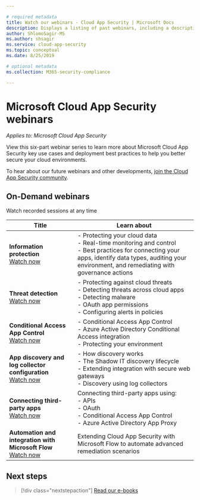 ```yaml
---

# required metadata
title: Watch our webinars - Cloud App Security | Microsoft Docs
description: Displays a listing of past webinars, including a description.
author: ShlomoSagir-MS
ms.author: shsagir
ms.service: cloud-app-security
ms.topic: conceptual
ms.date: 8/25/2019

# optional metadata
ms.collection: M365-security-compliance

---
```


# Microsoft Cloud App Security webinars

*Applies to: Microsoft Cloud App Security*

View this six-part webinar series to learn more about Microsoft Cloud App Security key use cases and deployment best practices to help you better secure your cloud environments.

To hear about our future webinars and other developments, [join the Cloud App Security community](https://aka.ms/SecurityCommunity).

## On-Demand webinars

Watch recorded sessions at any time

| Title | Learn about |
| --- | --- |
| **Information protection**<br>[Watch now](https://go.microsoft.com/fwlink/?linkid=2101487) | - Protecting your cloud data<br>- Real-time monitoring and control<br>- Best practices for connecting your apps, identify data types, auditing your environment, and remediating with governance actions |
| **Threat detection**<br>[Watch now](https://go.microsoft.com/fwlink/?linkid=2101574) | - Protecting against cloud threats<br>- Detecting threats across cloud apps<br>- Detecting malware<br>- OAuth app permissions<br>- Configuring alerts in policies |
| **Conditional Access App Control**<br>[Watch now](https://go.microsoft.com/fwlink/?linkid=2102100) | - Conditional Access App Control<br>- Azure Active Directory Conditional Access integration<br>- Protecting your environment |
| **App discovery and log collector configuration**<br>[Watch now](https://go.microsoft.com/fwlink/?linkid=2102101) | - How discovery works<br>- The Shadow IT discovery lifecycle<br>- Extending integration with secure web gateways<br>- Discovery using log collectors |
| **Connecting third-party apps**<br>[Watch now](https://go.microsoft.com/fwlink/?linkid=2102200) | Connecting third-party apps using:<br>- APIs<br>- OAuth<br>- Conditional Access App Control<br>- Azure Active Directory App Proxy |
| **Automation and integration with Microsoft Flow**<br>[Watch now](https://go.microsoft.com/fwlink/?linkid=2102102) | Extending Cloud App Security with Microsoft Flow to automate advanced remediation scenarios |

## Next steps

> [!div class="nextstepaction"]
[Read our e-books](e-books.md)
